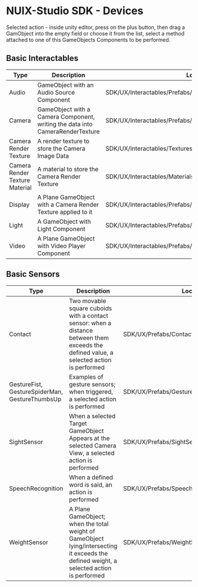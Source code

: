 # NUIX-Studio SDK - Devices

Selected action - inside unity editor, press on the plus button, then drag a GamObject into the empty field or choose it from the list, select a method attached to one of this GameObjects Components to be performed.

## Basic Interactables

Type | Description | Located at
------------ | ------------- | ------------
Audio | GameObject with an Audio Source Component | SDK/UX/Interactables/Prefabs/Audio/Audio.prefab
Camera | GameObject with a Camera Component, writing the data into CameraRenderTexture | SDK/UX/Interactables/Prefabs/Camera/Camera.prefab
Camera Render Texture | A render texture to store the Camera Image Data | SDK/UX/Interactables/Textures/CameraRenderTexture.renderTexture
Camera Render Texture Material | A material to store the Camera Render Texture | SDK/UX/Interactables/Materials/CameraRenderTextureMaterial.mat
Display | A Plane GameObject with a Camera Render Texture applied to it | SDK/UX/Interactables/Prefabs/Camera/Display.prefab
Light | A GameObject with Light Component | SDK/UX/Interactables/Prefabs/Light/Light.prefab
Video | A Plane GameObject with Video Player Component | SDK/UX/Interactables/Prefabs/Video/Video.prefab

## Basic Sensors

Type | Description | Located at
------------ | ------------- | ------------
Contact | Two movable square cuboids with a contact sensor: when a distance between them exceeds the defined value, a selected action is performed  | SDK/UX/Prefabs/ContactSensor/Contact.prefab
GestureFist, GestureSpiderMan, GestureThumbsUp | Examples of gesture sensors; when triggered, a selected action is performed | SDK/UX/Prefabs/Gestures
SightSensor | When a selected Target GameObject Appears at the selected Camera View, a selected action is performed | SDK/UX/Prefabs/SightSensor/SightSensor.prefab
SpeechRecognition | When a defined word is said, an action is performed | SDK/UX/Prefabs/Speech/SpeechRecognition.prefab
WeightSensor | A Plane GameObject; when the total weight of GameObject lying/intersecting it exceeds the defined weight, a selected action is performed | SDK/UX/Prefabs/WeightSensor/WeightSensor.prefab
